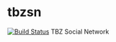 # tbzsn
[![Build Status](https://travis-ci.org/CollaByte/tbzsn.svg)](https://travis-ci.org/CollaByte/tbzsn)
TBZ Social Network
